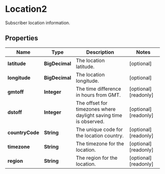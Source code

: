 

# Location2

Subscriber location information.

## Properties

| Name | Type | Description | Notes |
|------------ | ------------- | ------------- | -------------|
|**latitude** | **BigDecimal** | The location latitude. |  [optional] |
|**longitude** | **BigDecimal** | The location longitude. |  [optional] |
|**gmtoff** | **Integer** | The time difference in hours from GMT. |  [optional] [readonly] |
|**dstoff** | **Integer** | The offset for timezones where daylight saving time is observed. |  [optional] [readonly] |
|**countryCode** | **String** | The unique code for the location country. |  [optional] [readonly] |
|**timezone** | **String** | The timezone for the location. |  [optional] [readonly] |
|**region** | **String** | The region for the location. |  [optional] [readonly] |



